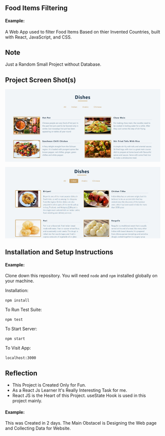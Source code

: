 ## Food Items Filtering

#### Example:


A Web App used to filter Food Items Based on thier Invented Countries, built with React, JavaScript, and CSS.

## Note
Just a Random Small Project without Database. 


## Project Screen Shot(s)

![](images/screenshots/ss.png)

![](images/screenshots/ss1.png)


## Installation and Setup Instructions

#### Example:  

Clone down this repository. You will need `node` and `npm` installed globally on your machine.  

Installation:

`npm install`  

To Run Test Suite:  

`npm test`  

To Start Server:

`npm start`  

To Visit App:

`localhost:3000`  

## Reflection

  - This Project is Created Only for Fun.
  - As a React Js Learner It's Really Interesting Task for me.
  - React JS is the Heart of this Project. useState Hook is used in this project mainly.  

#### Example:  

This was Created in 2 days. The Main Obstacel is Designing the Web page and Collecting Data for Website.


